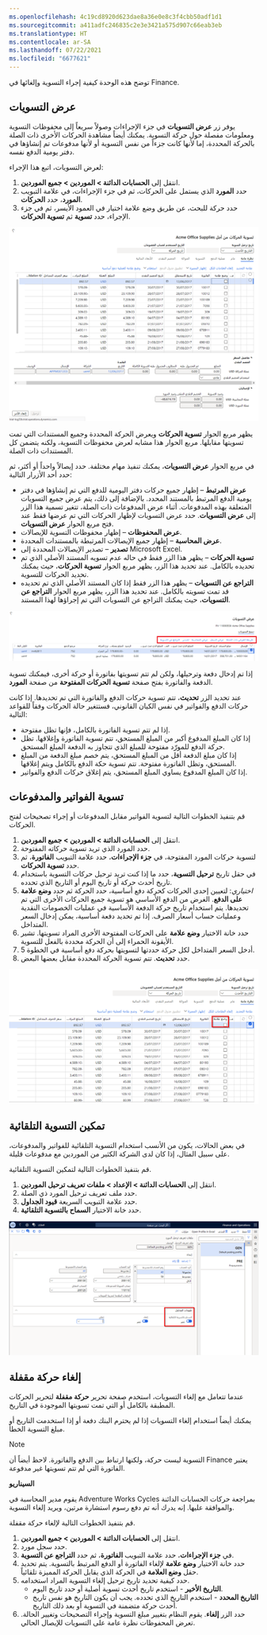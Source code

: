 ```yaml
---
ms.openlocfilehash: 4c19cd8920d623dae8a36e0e8c3f4cbb50adf1d1
ms.sourcegitcommit: a411adfc246835c2e3e3421a575d907c66eab3eb
ms.translationtype: HT
ms.contentlocale: ar-SA
ms.lasthandoff: 07/22/2021
ms.locfileid: "6677621"
---
```

توضح هذه الوحدة كيفية إجراء التسوية وإلغائها في Finance.

## <a name="view-settlements"></a>عرض التسويات 

يوفر زر **عرض التسويات** في جزء الإجراءات وصولاً سريعاً إلى محفوظات التسوية ومعلومات مفصلة حول حركة التسوية. يمكنك أيضاً مشاهدة الحركات الأخرى ذات الصلة بالحركة المحددة، إما لأنها كانت جزءاً من نفس التسوية أو لأنها مدفوعات تم إنشاؤها في دفتر يومية الدفع نفسه.

لعرض التسويات، اتبع هذا الإجراء:

1.  انتقل إلى **الحسابات الدائنة > الموردين > جميع الموردين**.
2.  حدد **المورد** الذي يستمل على الحركات، ثم في جزء الإجراءات، في علامة التبويب **المورد**، حدد **الحركات**.
3.  حدد حركة للبحث، عن طريق وضع علامة اختيار في العمود الأيسر، ثم في جزء الإجراء، حدد **تسوية** ثم **تسوية الحركات**.
 
[ ![لقطة شاشة لصفحة تسوية الحركات في Dynamics 365 Finance.](../media/view-settlements.png) ](../media/view-settlements.png#lightbox)

يظهر مربع الحوار **تسوية الحركات** ويعرض الحركة المحددة وجميع المستندات التي تمت تسويتها مقابلها. مربع الحوار هذا مشابه لعرض محفوظات التسوية، ولكنه يتضمن كل المستندات ذات الصلة.

في مربع الحوار **عرض التسويات**، يمكنك تنفيذ مهام مختلفة. حدد إيصالاً واحداً أو أكثر، ثم حدد أحد الأزرار التالية:

- **عرض المرتبط** – إظهار جميع حركات دفتر اليومية للدفع التي تم إنشاؤها في دفتر يومية الدفع المرتبط بالمستند المحدد. بالإضافة إلى ذلك، يتم عرض جميع التسويات المتعلقة بهذه المدفوعات. أثناء عرض المدفوعات ذات الصلة، تتغير تسمية هذا الزر إلى **عرض التسويات**. حدد عرض التسويات لإظهار الحركات التي تم عرضها فقط عند فتح مربع الحوار **عرض التسويات**.
- **عرض المحفوظات** – إظهار محفوظات التسوية للإيصالات. 
- **عرض المحاسبة** – إظهار جميع الإيصالات المرتبطة بالمستندات المحددة. 
- **تصدير** – تصدير الإيصالات المحددة إلى Microsoft Excel.
- **تسوية الحركات** – يظهر هذا الزر فقط في حاله عدم تسويه المستند الأصلي الذي تم تحديده بالكامل. عند تحديد هذا الزر، يظهر مربع الحوار **تسوية الحركات**، حيث يمكنك تحديد الحركات للتسوية.
- **التراجع عن التسويات** – يظهر هذا الزر فقط إذا كان المستند الأصلي الذي تم تحديده قد تمت تسويته بالكامل. عند تحديد هذا الزر، يظهر مربع الحوار **التراجع عن التسويات**، حيث يمكنك التراجع عن التسويات التي تم إجراؤها لهذا المستند.

 [ ![لقطة شاشة لصفحة عرض التسويات في Dynamics 365 Finance مع تمييز الأزرار.](../media/view-settlements-buttons.png) ](../media/view-settlements-buttons.png#lightbox)

إذا تم إدخال دفعة وترحيلها، ولكن لم تتم تسويتها بفاتورة أو حركة أخرى، فيمكنك تسوية الدفعة والفاتورة بفتح صفحة **تسوية الحركات المفتوحة** من صفحة **المورد**.

عند تحديد الزر **تحديث**، تتم تسوية حركات الدفع والفاتورة التي تم تحديدها. إذا كانت حركات الدفع والفواتير في نفس الكيان القانوني، فستتغير حالة الحركات وفقاً للقواعد التالية:

- إذا لم تتم تسوية الفاتورة بالكامل، فإنها تظل مفتوحة.
- إذا كان المبلغ المدفوع أكبر من المبلغ المستحق، تتم تسوية الفاتورة وإغلاقها. تظل حركة الدفع للمورّد مفتوحة للمبلغ الذي تتجاوز به الدفعة المبلغ المستحق.
- إذا كان مبلغ الدفعة أقل من المبلغ المستحق، يتم خصم مبلغ الدفعة من المبلغ المستحق، وتظل الفاتورة مفتوحة. تتم تسوية حكة الدفع بالكامل ويتم إغلاقها.
- إذا كان المبلغ المدفوع يساوي المبلغ المستحق، يتم إغلاق حركات الدفع والفواتير.

## <a name="settle-invoices-and-payments"></a>تسوية الفواتير والمدفوعات 

قم بتنفيذ الخطوات التالية لتسوية الفواتير مقابل المدفوعات أو إجراء تصحيحات لفتح الحركات.

1.  انتقل إلى **الحسابات الدائنة > الموردين > جميع الموردين**.
2.  حدد المورد الذي تريد تسوية حركاته المفتوحة.
3.  لتسوية حركات المورد المفتوحة، في **جزء الإجراءات**، حدد علامة التبويب **الفاتورة**، ثم حدد **تسوية الحركات**.
4.  في حقل تاريخ **ترحيل التسوية**، حدد ما إذا كنت تريد ترحيل حركات التسوية باستخدام تاريخ أحدث حركة أو تاريخ اليوم أو التاريخ الذي تحدده.
5.  *اختياري*: لتعيين إحدى الحركات كحركة دفع أساسية، حدد الحركة ثم حدد **وضع علامة على الدفع**. الغرض من الدفع الأساسي هو تسوية جميع الحركات الأخرى التي تم تحديدها. يتم استخدام تاريخ حركة الدفعة الأساسية في عمليات الخصومات النقدية وعمليات حساب أسعار الصرف. إذا تم تحديد دفعة أساسية، يمكن إدخال السعر المتداخل.
6.  حدد خانة الاختيار **وضع علامة** على الحركات المفتوحة الأخرى المراد تسويتها. تشير الأيقونة الحمراء إلى أن الحركة محددة بالفعل للتسوية.
7.  أدخل السعر المتداخل لكل حركة حددتها لتسويتها بحركة دفع أساسية في الخطوة 5.
8.  حدد **تحديث**. تتم تسوية الحركة المحددة مقابل بعضها البعض.

[ ![لقطة شاشة لـ SettleTtransactions لـ Acme Office Supplies مع تمييز خانة الاختيار وضع العلامة.](../media/settlement.png) ](../media/settlement.png#lightbox)
## <a name="enable-automatic-settlement"></a>تمكين التسوية التلقائية 

في بعض الحالات، يكون من الأنسب استخدام التسوية التلقائية للفواتير والمدفوعات، على سبيل المثال، إذا كان لدى الشركة الكثير من الموردين مع مدفوعات قليلة. 

قم بتنفيذ الخطوات التالية لتمكين التسوية التلقائية.

1.  انتقل إلى **الحسابات الدائنة > الإعداد > ملفات تعريف ترحيل الموردين**.
2.  حدد ملف تعريف ترحيل المورد ذي الصلة.
3.  حدد علامة التبويب السريعة **قيود الجداول**.
4.  حدد خانة الاختيار **السماح بالتسوية التلقائية**.
 
[ ![لقطة شاشة لصفحة ملفات تعريف ترحيل المورد مع تمييز خانة الاختيار السماح بالتسوية التلقائية](../media/automatic-settlement.png) ](../media/automatic-settlement.png#lightbox)

## <a name="reverse-a-closed-transaction"></a>إلغاء حركة مقفلة 

عندما تتعامل مع إلغاء التسويات، استخدم صفحة تحرير **حركة مقفلة** لتحرير الحركات المطبقة بالكامل أو التي تمت تسويتها الموجودة في التاريخ. 

يمكنك أيضاً استخدام إلغاء التسويات إذا لم يحترم البنك دفعة أو إذا استخدمت التاريخ أو مبلغ التسوية الخطأ. 

> [!NOTE]
> التسوية ليست حركة، ولكنها ارتباط بين الدفع والفاتورة. لاحظ أيضاً أن Finance يعتبر الفاتورة التي لم تتم تسويتها غير مدفوعة.


**السيناريو**

يقوم مدير المحاسبة في Adventure Works Cycles بمراجعة حركات الحسابات الدائنة والموافقة عليها.  إنه يدرك أنه تم دفع رسوم استشارة مرتين، ويريد إلغاء التسوية.

قم بتنفيذ الخطوات التالية لإلغاء حركة مقفلة.

1.  انتقل إلى **الحسابات الدائنة > الموردين > جميع الموردين**.
2.  حدد سجل مورد.
3.  في **جزء الإجراءات**، حدد علامة التبويب **الفاتورة**، ثم حدد **التراجع عن التسوية**.
4.  حدد خانة الاختيار **وضع علامة** لإلغاء الفاتورة أو الدفع المرتبط بالتسوية. يتم تحديد حقل **وضع العلامة** في الحركة الذي يقابل الحركة المميزة تلقائياً.
5.  حدد كيفية تحديد تاريخ ترحيل إلغاء التسوية المراد استخدامه.
    - **التاريخ الأخير** - استخدم تاريخ أحدث تسوية أصلية أو حدد تاريخ اليوم.
    - **التاريخ المحدد** - استخدم التاريخ الذي تحدده. يجب أن يكون التاريخ هو نفس تاريخ أحدث حركة متضمنة في التسوية أو بعد ذلك التاريخ.
8.  حدد الزر **إلغاء**. يقوم النظام بتغيير مبلغ التسوية وإجراء التصحيحات وتغيير الحالة. تعرض المحفوظات نظرة عامة على التسويات للإيصال الحالي.

